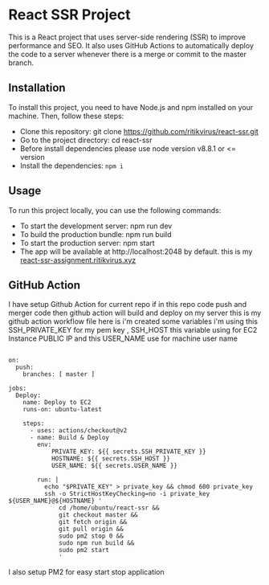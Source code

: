 # React SSR Project
This is a React project that uses server-side rendering (SSR) to improve performance and SEO. It also uses GitHub Actions to automatically deploy the code to a server whenever there is a merge or commit to the master branch.

## Installation
To install this project, you need to have Node.js and npm installed on your machine. Then, follow these steps:
* Clone this repository: git clone https://github.com/ritikvirus/react-ssr.git
* Go to the project directory: cd react-ssr
* Before install dependencies please use node version v8.8.1 or <= version
* Install the dependencies: ```npm i```


## Usage
To run this project locally, you can use the following commands:

* To start the development server: npm run dev
* To build the production bundle: npm run build
* To start the production server: npm start
* The app will be available at http://localhost:2048 by default.
  this is my [react-ssr-assignment.ritikvirus.xyz](http://react-ssr-assignment.ritikvirus.xyz/)

## GitHub Action
I have setup Github Action for current repo if in this repo code push and merger code then github action will build and deploy on my server 
this is my github action workflow file here is i'm created some variables 
i'm using this SSH_PRIVATE_KEY for my pem key , SSH_HOST this variable using for EC2 Instance PUBLIC IP and this USER_NAME use for machine user name

```name: Deploy

on:
  push:
    branches: [ master ]

jobs:
  Deploy:
    name: Deploy to EC2
    runs-on: ubuntu-latest
    
    steps:
      - uses: actions/checkout@v2 
      - name: Build & Deploy
        env:
            PRIVATE_KEY: ${{ secrets.SSH_PRIVATE_KEY }}
            HOSTNAME: ${{ secrets.SSH_HOST }}
            USER_NAME: ${{ secrets.USER_NAME }}
      
        run: |
          echo "$PRIVATE_KEY" > private_key && chmod 600 private_key
          ssh -o StrictHostKeyChecking=no -i private_key ${USER_NAME}@${HOSTNAME} '
              cd /home/ubuntu/react-ssr &&
              git checkout master &&
              git fetch origin &&
              git pull origin &&
              sudo pm2 stop 0 &&
              sudo npm run build &&
              sudo pm2 start
              '
```
I also setup PM2 for easy start stop application
